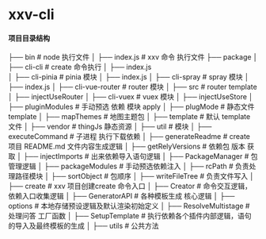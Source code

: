 # xxv-cli

#### 项目目录结构

├── bin                   # node 执行文件
│   ├── index.js                # xxv 命令 执行文件
├── package
│   ├── cli-cli                 # create 命令执行
│        ├── index.js           
│   ├── cli-pinia               # pinia 模块
│        ├── index.js
│   ├── cli-spray               # spray 模块
│        ├── index.js
│   ├── cli-vue-router          # router 模块
│        ├── src                # router template
│        ├── injectUseRouter
│   ├── cli-vuex                # vuex 模块
│        ├── injectUseStore
│   ├── pluginModules           #  手动预选 依赖 模块 apply
│   ├── plugMode                # 静态文件 template
│        ├── mapThemes          # 地图主题包
│        ├── template           # 默认 template 文件
│        ├── vendor             # thingJs 静态资源
│   ├── util                    # 模块
│        ├── executeCommand          # 子进程 执行下载依赖
│        ├── generateReadme          # create 项目 README.md 文件内容生成逻辑
│        ├── getRelyVersions         # 依赖包 版本 获取
│        ├── injectImports           # 出来依赖导入语句逻辑
│        ├── PackageManager          #  包管理逻辑
│        ├── packageModules          #  手动预选依赖注入
│        ├── rcPath                  #  负责处理路径模块
│        ├── sortObject              #  包顺序
│        ├── writeFileTree            #  负责文件写入
│   ├── create                  # xxv 项目创建create 命令入口
│   ├── Creator                 #  命令交互逻辑，依赖入口收集逻辑
│   ├── GeneratorAPI            # 各种模板生成 核心逻辑
│   ├── options                 # 本地存储预设逻辑及默认渲染初始定义
│   ├── ResolveMultistage       # 处理问答 工厂函数
│   ├── SetupTemplate           #  执行依赖各个插件内部逻辑，语句的导入及最终模板的生成
│   ├── utils                   # 公共方法
